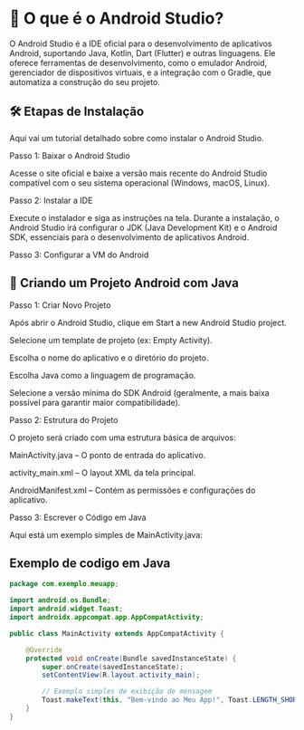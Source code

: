 # 📱 O que é o Android Studio?

O Android Studio é a IDE oficial para o desenvolvimento de aplicativos Android, suportando Java, Kotlin, Dart (Flutter) e outras linguagens. Ele oferece ferramentas de desenvolvimento, como o emulador Android, gerenciador de dispositivos virtuais, e a integração com o Gradle, que automatiza a construção do seu projeto.

## 🛠️ Etapas de Instalação

Aqui vai um tutorial detalhado sobre como instalar o Android Studio.

Passo 1: Baixar o Android Studio

Acesse o site oficial
 e baixe a versão mais recente do Android Studio compatível com o seu sistema operacional (Windows, macOS, Linux).

Passo 2: Instalar a IDE

Execute o instalador e siga as instruções na tela. Durante a instalação, o Android Studio irá configurar o JDK (Java Development Kit) e o Android SDK, essenciais para o desenvolvimento de aplicativos Android.

Passo 3: Configurar a VM do Android

## 🚀 Criando um Projeto Android com Java
Passo 1: Criar Novo Projeto

Após abrir o Android Studio, clique em Start a new Android Studio project.

Selecione um template de projeto (ex: Empty Activity).

Escolha o nome do aplicativo e o diretório do projeto.

Escolha Java como a linguagem de programação.

Selecione a versão mínima do SDK Android (geralmente, a mais baixa possível para garantir maior compatibilidade).

Passo 2: Estrutura do Projeto

O projeto será criado com uma estrutura básica de arquivos:

MainActivity.java – O ponto de entrada do aplicativo.

activity_main.xml – O layout XML da tela principal.

AndroidManifest.xml – Contém as permissões e configurações do aplicativo.

Passo 3: Escrever o Código em Java

Aqui está um exemplo simples de MainActivity.java:

## Exemplo de codigo em Java

```Java
package com.exemplo.meuapp;

import android.os.Bundle;
import android.widget.Toast;
import androidx.appcompat.app.AppCompatActivity;

public class MainActivity extends AppCompatActivity {

    @Override
    protected void onCreate(Bundle savedInstanceState) {
        super.onCreate(savedInstanceState);
        setContentView(R.layout.activity_main);

        // Exemplo simples de exibição de mensagem
        Toast.makeText(this, "Bem-vindo ao Meu App!", Toast.LENGTH_SHORT).show();
    }
}
```
